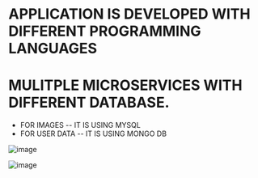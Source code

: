 # APPLICATION IS DEVELOPED WITH DIFFERENT PROGRAMMING LANGUAGES 
# MULITPLE MICROSERVICES WITH DIFFERENT DATABASE.

- FOR IMAGES -- IT IS USING MYSQL
- FOR USER DATA -- IT IS USING MONGO DB

![image](https://github.com/pavankumar0077/Azure-zero-to-hero/assets/40380941/aa2772fd-a8cc-402c-aa77-db2df33c9dce)

![image](https://github.com/pavankumar0077/Azure-zero-to-hero/assets/40380941/b9c8848b-5902-4302-bdc5-393a6766de9a)

